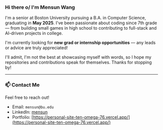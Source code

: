 ### Hi there o/ I'm Mensun Wang

I'm a senior at Boston University pursuing a B.A. in Computer Science, graduating in **May 2025**. I've been passionate about coding since 7th grade — from building small games in high school to contributing to full-stack and AI-driven projects in college.

I'm currently looking for **new grad or internship opportunities** — any leads or advice are truly appreciated!

I'll admit, I'm not the best at showcasing myself with words, so I hope my repositories and contributions speak for themselves. Thanks for stopping by!

---

### 📫 Contact Me
Feel free to reach out!

- Email: `mensun@bu.edu`
- LinkedIn: [mensun](https://www.linkedin.com/in/mensun/)
- Portfolio: [https://personal-site-ten-omega-76.vercel.app/](https://personal-site-ten-omega-76.vercel.app/)
